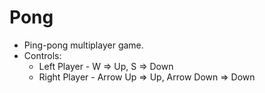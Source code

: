# Pong
- Ping-pong multiplayer game.
- Controls: 
    - Left Player - W => Up, S  => Down
    - Right Player - Arrow Up => Up, Arrow Down => Down
           
